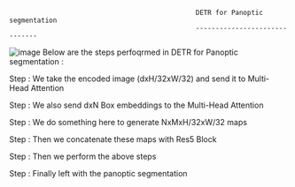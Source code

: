 


                                                   DETR for Panoptic segmentation
                                                   ------------------------------
                                                             
 ![image](https://user-images.githubusercontent.com/70502759/158041859-474702f1-b5e0-4498-abe7-34685cdd8183.png)
 Below are the steps perfoqrmed in DETR for Panoptic segmentation : 
 
 Step  : We take the encoded image (dxH/32xW/32) and send it to Multi-Head Attention

 Step  : We also send dxN Box embeddings to the Multi-Head Attention

 Step  : We do something here to generate NxMxH/32xW/32 maps
 
 Step  : Then we concatenate these maps with Res5 Block
 
 Step  : Then we perform the above steps
 
 Step  : Finally left with the panoptic segmentation




                                                            
